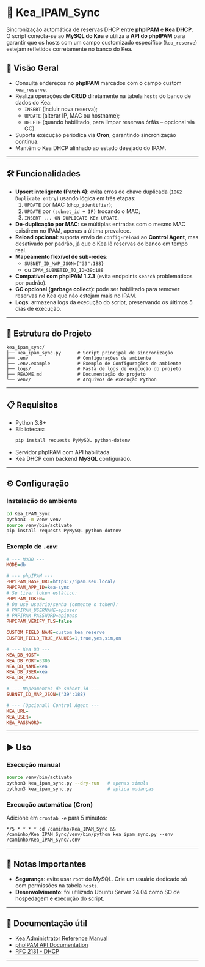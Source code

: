# 📘 Kea_IPAM_Sync

Sincronização automática de reservas DHCP entre **phpIPAM** e **Kea DHCP**.  
O script conecta-se ao **MySQL do Kea** e utiliza a **API do phpIPAM** para garantir que os hosts com um campo customizado específico (`kea_reserve`) estejam refletidos corretamente no banco do Kea.

## 🚀 Visão Geral
- Consulta endereços no **phpIPAM** marcados com o campo custom `kea_reserve`.
- Realiza operações de **CRUD** diretamente na tabela `hosts` do banco de dados do Kea:
  - `INSERT` (incluir nova reserva);
  - `UPDATE` (alterar IP, MAC ou hostname);
  - `DELETE` (quando habilitado, para limpar reservas órfãs – opcional via GC).
- Suporta execução periódica via **Cron**, garantindo sincronização contínua.
- Mantém o Kea DHCP alinhado ao estado desejado do IPAM.

---

## 🛠️ Funcionalidades
- **Upsert inteligente (Patch 4)**: evita erros de chave duplicada (`1062 Duplicate entry`) usando lógica em três etapas:
  1. `UPDATE` por MAC (`dhcp_identifier`);
  2. `UPDATE` por `(subnet_id + IP)` trocando o MAC;
  3. `INSERT ... ON DUPLICATE KEY UPDATE`.
- **De-duplicação por MAC**: se múltiplas entradas com o mesmo MAC existirem no IPAM, apenas a última prevalece.
- **Reload opcional**: suporta envio de `config-reload` ao **Control Agent**, mas desativado por padrão, já que o Kea lê reservas do banco em tempo real.
- **Mapeamento flexível de sub-redes**:
  - `SUBNET_ID_MAP_JSON={"39":188}`
  - ou `IPAM_SUBNETID_TO_ID=39:188`
- **Compatível com phpIPAM 1.7.3** (evita endpoints `search` problemáticos por padrão).
- **GC opcional (garbage collect)**: pode ser habilitado para remover reservas no Kea que não estejam mais no IPAM.
- **Logs**: armazena logs da execução do script, preservando os últimos 5 dias de execução. 

---

## 📂 Estrutura do Projeto
```
kea_ipam_sync/
├── kea_ipam_sync.py      # Script principal de sincronização
├── .env                  # Configurações de ambiente
├── .env.example          # Exemplo de Configurações de ambiente
├── logs/                 # Pasta de logs de execução do projeto 
├── README.md             # Documentação do projeto
└── venv/                 # Arquivos de execução Python
```

---

## 📋 Requisitos
- Python 3.8+
- Bibliotecas:
  ```bash
  pip install requests PyMySQL python-dotenv
  ```
- Servidor phpIPAM com API habilitada.
- Kea DHCP com backend **MySQL** configurado.

---

## ⚙️ Configuração

### Instalação do ambiente
```bash
cd Kea_IPAM_Sync
python3 -m venv venv
source venv/bin/activate
pip install requests PyMySQL python-dotenv
```

### Exemplo de `.env`:

```ini
# --- MODO ---
MODE=db

# --- phpIPAM ---
PHPIPAM_BASE_URL=https://ipam.seu.local/
PHPIPAM_APP_ID=kea-sync
# Se tiver token estático:
PHPIPAM_TOKEN=
# Ou use usuário/senha (comente o token):
# PHPIPAM_USERNAME=apiuser
# PHPIPAM_PASSWORD=apipass
PHPIPAM_VERIFY_TLS=false

CUSTOM_FIELD_NAME=custom_kea_reserve
CUSTOM_FIELD_TRUE_VALUES=1,true,yes,sim,on

# --- Kea DB ---
KEA_DB_HOST=
KEA_DB_PORT=3306
KEA_DB_NAME=kea
KEA_DB_USER=kea
KEA_DB_PASS=

# --- Mapeamentos de subnet-id ---
SUBNET_ID_MAP_JSON={"39":188}

# --- (Opcional) Control Agent ---
KEA_URL=
KEA_USER=
KEA_PASSWORD=
```

---

## ▶️ Uso
### Execução manual
```bash
source venv/bin/activate
python3 kea_ipam_sync.py --dry-run   # apenas simula
python3 kea_ipam_sync.py             # aplica mudanças
```

### Execução automática (Cron)
Adicione em `crontab -e` para 5 minutos:
```cron
*/5 * * * * cd /caminho/Kea_IPAM_Sync && /caminho/Kea_IPAM_Sync/venv/bin/python kea_ipam_sync.py --env /caminho/Kea_IPAM_Sync/.env
```

---

## 📝 Notas Importantes
- **Segurança**: evite usar `root` do MySQL. Crie um usuário dedicado só com permissões na tabela `hosts`.
- **Desenvolvimento**: foi utilizado Ubuntu Server 24.04 como SO de hospedagem e execução do script.

---

## 📖 Documentação útil
- [Kea Administrator Reference Manual](https://kea.readthedocs.io/en/latest/)
- [phpIPAM API Documentation](https://phpipam.net/api-documentation/)
- [RFC 2131 - DHCP](https://datatracker.ietf.org/doc/html/rfc2131)

---

